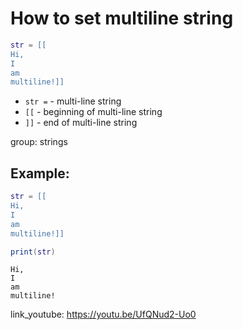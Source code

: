 # How to set multiline string

```lua
str = [[
Hi,
I
am
multiline!]]
```

- `str =` - multi-line string
- `[[` - beginning of multi-line string
- `]]` - end of multi-line string

group: strings

## Example: 
```lua
str = [[
Hi,
I
am
multiline!]]

print(str)
```
```
Hi,
I
am
multiline!

```

link_youtube: https://youtu.be/UfQNud2-Uo0
